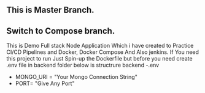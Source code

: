 ## This is Master Branch.
## Switch to Compose branch.

This is Demo Full stack Node Application Which i have created to Practice CI/CD Pipelines and Docker, Docker Compose And Also jenkins.
If You need this project to run Just Spin-up the Dockerfile but before you need create .env file in backend folder below is structrure
backend
   -.env
   - MONGO_URI = "Your Mongo Connection String"
   - PORT= "Give Any Port"

